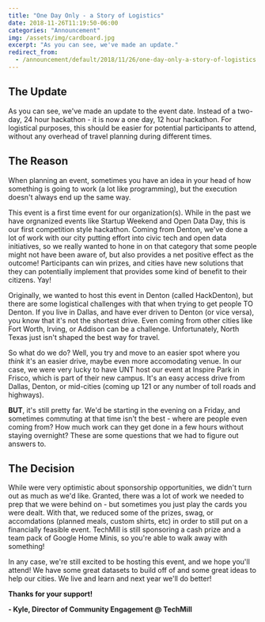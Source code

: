 ```yaml
---
title: "One Day Only - a Story of Logistics"
date: 2018-11-26T11:19:50-06:00
categories: "Announcement"
img: /assets/img/cardboard.jpg
excerpt: "As you can see, we've made an update."
redirect_from:
  - /announcement/default/2018/11/26/one-day-only-a-story-of-logistics
---
```


## The Update
As you can see, we've made an update to the event date. Instead of a two-day, 24 hour hackathon - it is now a one day, 12 hour hackathon. For logistical purposes, this should be easier for potential participants to attend, without any overhead of travel planning during different times.

## The Reason
When planning an event, sometimes you have an idea in your head of how something is going to work (a lot like programming), but the execution doesn't always end up the same way.

This event is a first time event for our organization(s). While in the past we have orgnanized events like Startup Weekend and Open Data Day, this is our first competition style hackathon. Coming from Denton, we've done a lot of work with our city putting effort into civic tech and open data initiatives, so we really wanted to hone in on that category that some people might not have been aware of, but also provides a net positive effect as the outcome! Participants can win prizes, and cities have new solutions that they can potentially implement that provides some kind of benefit to their citizens. Yay!

Originally, we wanted to host this event in Denton (called HackDenton), but there are some logistical challenges with that when trying to get people TO Denton. If you live in Dallas, and have ever driven to Denton (or vice versa), you know that it's not the shortest drive. Even coming from other cities like Fort Worth, Irving, or Addison can be a challenge. Unfortunately, North Texas just isn't shaped the best way for travel.

So what do we do? Well, you try and move to an easier spot where you _think_ it's an easier drive, maybe even more accomodating venue. In our case, we were very lucky to have UNT host our event at Inspire Park in Frisco, which is part of their new campus. It's an easy access drive from Dallas, Denton, or mid-cities (coming up 121 or any number of toll roads and highways).

**BUT**, it's still pretty far. We'd be starting in the evening on a Friday, and sometimes commuting at that time isn't the best - where are people even coming from? How much work can they get done in a few hours without staying overnight? These are some questions that we had to figure out answers to.

## The Decision
While were very optimistic about sponsorship opportunities, we didn't turn out as much as we'd like. Granted, there was a lot of work we needed to prep that we were behind on - but sometimes you just play the cards you were dealt. With that, we reduced some of the prizes, swag, or accomdations (planned meals, custom shirts, etc) in order to still put on a financially feasible event. TechMill is still sponsoring a cash prize and a team pack of Google Home Minis, so you're able to walk away with something!

In any case, we're still excited to be hosting this event, and we hope you'll attend! We have some great datasets to build off of and some great ideas to help our cities. We live and learn and next year we'll do better!

**Thanks for your support!**

**- Kyle, Director of Community Engagement @ TechMill**

